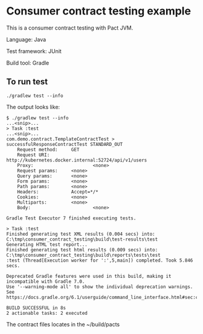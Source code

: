 # Consumer contract testing example
This is a consumer contract testing with Pact JVM.

Language: Java

Test framework: JUnit

Build tool: Gradle

## To run test
`./gradlew test --info`

The output looks like:
```
$ ./gradlew test --info
...<snip>...
> Task :test
...<snip>...
com.demo.contract.TemplateContractTest > successfulResponseContractTest STANDARD_OUT
    Request method:     GET
    Request URI:        http://kubernetes.docker.internal:52724/api/v1/users
    Proxy:                      <none>
    Request params:     <none>
    Query params:       <none>
    Form params:        <none>
    Path params:        <none>
    Headers:            Accept=*/*
    Cookies:            <none>
    Multiparts:         <none>
    Body:                       <none>

Gradle Test Executor 7 finished executing tests.

> Task :test
Finished generating test XML results (0.004 secs) into: C:\tmp\consumer_contract_testing\build\test-results\test
Generating HTML test report...
Finished generating test html results (0.009 secs) into: C:\tmp\consumer_contract_testing\build\reports\tests\test
:test (Thread[Execution worker for ':',5,main]) completed. Took 5.846 secs.

Deprecated Gradle features were used in this build, making it incompatible with Gradle 7.0.
Use '--warning-mode all' to show the individual deprecation warnings.
See https://docs.gradle.org/6.1/userguide/command_line_interface.html#sec:command_line_warnings

BUILD SUCCESSFUL in 8s
2 actionable tasks: 2 executed
```

The contract files locates in the ~/build/pacts